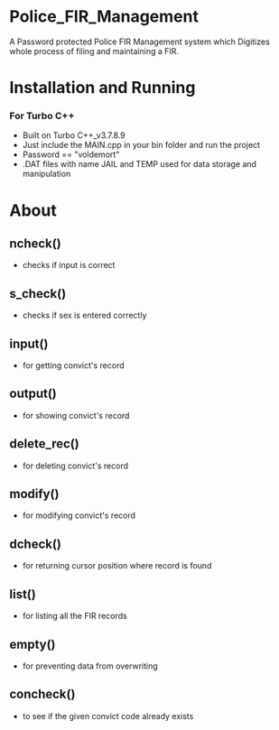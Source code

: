 # Police_FIR_Management
A Password protected Police FIR Management system which Digitizes whole process of filing and maintaining a FIR.

# Installation and Running
### For Turbo C++
* Built on Turbo C++_v3.7.8.9
* Just include the MAIN.cpp in your bin folder and run the project 
* Password == "voldemort"
* .DAT files with name JAIL and TEMP used for data storage and manipulation

# About
## ncheck()
* checks if input is correct
## s_check()
* checks if sex is entered correctly
## input()
* for getting convict's record
## output()
* for showing convict's record
## delete_rec()
* for deleting convict's record
## modify()
* for modifying convict's record
## dcheck()
* for returning cursor position where record is found
## list()
* for listing all the FIR records
## empty()
* for preventing data from overwriting
## concheck()
* to see if the given convict code already exists
